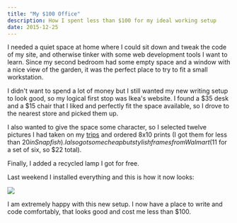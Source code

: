 ```yaml
---
title: "My $100 Office"
description: How I spent less than $100 for my ideal working setup
date: 2015-12-25
---
```


I needed a quiet space at home where I could sit down and tweak the code of my site, and otherwise tinker with some web development tools I want to learn. Since my second bedroom had some empty space and a window with a nice view of the garden, it was the perfect place to try to fit a small workstation.

I didn't want to spend a lot of money but I still wanted my new writing setup to look good, so my logical first stop was Ikea's website. I found a $35 desk and a $15 chair that I liked and perfectly fit the space available, so I drove to the nearest store and picked them up.

I also wanted to give the space some character, so I selected twelve pictures I had taken on my [trips](../photos/) and ordered 8x10 prints (I got them for less than $20 in Snapfish).  I also got some cheap but stylish frames from Walmart ($11 for a set of six, so $22 total).

Finally, I added a recycled lamp I got for free.

Last weekend I installed everything and this is how it now looks:

<img src = "/img/workstation.jpg" class="gallery medium">

I am extremely happy with this new setup. I now have a place to write and code comfortably, that looks good and cost me less than $100.

